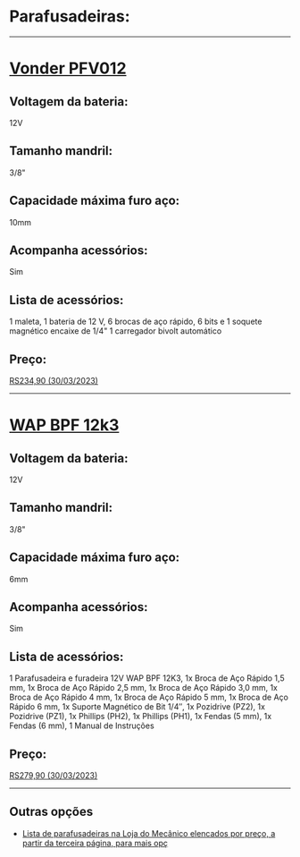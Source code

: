 # Parafusadeiras:
---
# [Vonder PFV012][vonder-pfv012-specs]

## Voltagem da bateria:
12V
## Tamanho mandril:
3/8"
## Capacidade máxima furo aço:
10mm
## Acompanha acessórios:
Sim
## Lista de acessórios:
1 maleta, 1 bateria de 12 V, 6 brocas de aço rápido, 6 bits e 1 soquete magnético encaixe de 1/4"
1 carregador bivolt automático 
## Preço:
[RS234,90 (30/03/2023)][preco-vonder-pfv012]

---
# [WAP BPF 12k3][wap-12k3-specs]

## Voltagem da bateria:
12V
## Tamanho mandril:
3/8"
## Capacidade máxima furo aço:
6mm
## Acompanha acessórios:
Sim
## Lista de acessórios:
1 Parafusadeira e furadeira 12V WAP BPF 12K3, 1x Broca de Aço Rápido 1,5 mm, 1x Broca de Aço Rápido 2,5 mm, 1x Broca de Aço Rápido 3,0 mm, 1x Broca de Aço Rápido 4 mm, 1x Broca de Aço Rápido 5 mm, 1x Broca de Aço Rápido 6 mm, 1x Suporte Magnético de Bit 1/4″, 1x Pozidrive (PZ2), 1x Pozidrive (PZ1), 1x Phillips (PH2), 1x Phillips (PH1), 1x Fendas (5 mm), 1x Fendas (6 mm), 1 Manual de Instruções
## Preço:
[RS279,90 (30/03/2023)][preco-wap-12k3]

---
## Outras opções
- [Lista de parafusadeiras na Loja do Mecânico elencados por preço, a partir da terceira página, para mais opç][precos-loja-mec]


[vonder-pfv012-specs]: https://www.vonder.com.br/produto/parafusadeirafuradeira_a_bateria_12_v_fonte_de_carregamento_bivolt_automtica_pfv_012_vonder/7916
[preco-vonder-pfv012]:https://www.amazon.com.br/Parafusadeira-Carregador-Autom%C3%A1tico-Vonder-VDO1137/dp/B07B2XB9D4/ref=asc_df_B07B2XB9D4/?tag=googleshopp00-20&linkCode=df0&hvadid=379787210777&hvpos=&hvnetw=g&hvrand=12714517651326664853&hvpone=&hvptwo=&hvqmt=&hvdev=c&hvdvcmdl=&hvlocint=&hvlocphy=1001725&hvtargid=pla-833977205954&th=1

[wap-12k3-specs]: https://loja.wap.ind.br/parafusadeira-e-furadeira-a-bateria-wap-bpf-12k3-li-ion/p
[preco-wap-12k3]: https://www.amazon.com.br/Parafusadeira-Furadeira-WAP-Carregador-Acess%C3%B3rios/dp/B09V1SM8QB/ref=asc_df_B09V1SM8QB/?tag=googleshopp00-20&linkCode=df0&hvadid=379787210777&hvpos=&hvnetw=g&hvrand=12714517651326664853&hvpone=&hvptwo=&hvqmt=&hvdev=c&hvdvcmdl=&hvlocint=&hvlocphy=1001725&hvtargid=pla-1680040482634&psc=1

[precos-loja-mec]: https://www.lojadomecanico.com.br/subcategorias/21/223/P/0/3/parafusadeiras-eletricas
